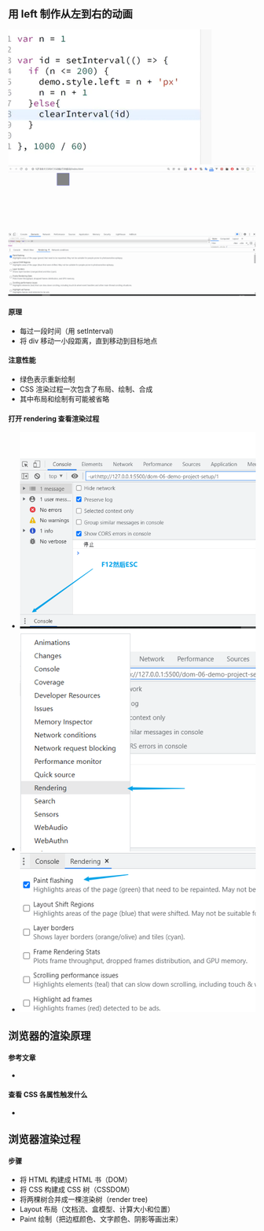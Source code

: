 ## 用 left 制作从左到右的动画

![从左到右](img/从左到右的代码.png)
![不断渲染](img/不停渲染.gif)

#### 原理

- 每过一段时间（用 setInterval)
- 将 div 移动一小段距离，直到移动到目标地点

#### 注意性能

- 绿色表示重新绘制
- CSS 渲染过程一次包含了布局、绘制、合成
- 其中布局和绘制有可能被省略

#### 打开 rendering 查看渲染过程

- ![](img/rendering1.png)
- ![](img/rendering2.png)
- ![](img/rendering3.png)

## 浏览器的渲染原理

#### 参考文章

- []()

#### 查看 CSS 各属性触发什么

- []()

## 浏览器渲染过程

#### 步骤

- 将 HTML 构建成 HTML 书（DOM）
- 将 CSS 构建成 CSS 树（CSSDOM）
- 将两棵树合并成一棵渲染树（render tree)
- Layout 布局（文档流、盒模型、计算大小和位置）
- Paint 绘制（把边框颜色、文字颜色、阴影等画出来）
